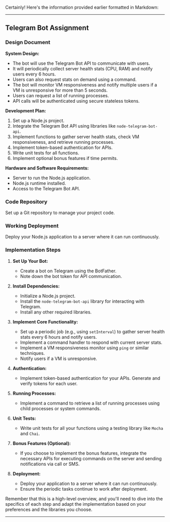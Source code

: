 Certainly! Here's the information provided earlier formatted in Markdown:

---

## Telegram Bot Assignment

### Design Document

**System Design:**
- The bot will use the Telegram Bot API to communicate with users.
- It will periodically collect server health stats (CPU, RAM) and notify users every 6 hours.
- Users can also request stats on demand using a command.
- The bot will monitor VM responsiveness and notify multiple users if a VM is unresponsive for more than 5 seconds.
- Users can request a list of running processes.
- API calls will be authenticated using secure stateless tokens.

**Development Plan:**
1. Set up a Node.js project.
2. Integrate the Telegram Bot API using libraries like `node-telegram-bot-api`.
3. Implement functions to gather server health stats, check VM responsiveness, and retrieve running processes.
4. Implement token-based authentication for APIs.
5. Write unit tests for all functions.
6. Implement optional bonus features if time permits.

**Hardware and Software Requirements:**
- Server to run the Node.js application.
- Node.js runtime installed.
- Access to the Telegram Bot API.

### Code Repository
Set up a Git repository to manage your project code.

### Working Deployment
Deploy your Node.js application to a server where it can run continuously.

### Implementation Steps

1. **Set Up Your Bot:**
   - Create a bot on Telegram using the BotFather.
   - Note down the bot token for API communication.

2. **Install Dependencies:**
   - Initialize a Node.js project.
   - Install the `node-telegram-bot-api` library for interacting with Telegram.
   - Install any other required libraries.

3. **Implement Core Functionality:**
   - Set up a periodic job (e.g., using `setInterval`) to gather server health stats every 6 hours and notify users.
   - Implement a command handler to respond with current server stats.
   - Implement a VM responsiveness monitor using `ping` or similar techniques.
   - Notify users if a VM is unresponsive.

4. **Authentication:**
   - Implement token-based authentication for your APIs. Generate and verify tokens for each user.

5. **Running Processes:**
   - Implement a command to retrieve a list of running processes using child processes or system commands.

6. **Unit Tests:**
   - Write unit tests for all your functions using a testing library like `Mocha` and `Chai`.

7. **Bonus Features (Optional):**
   - If you choose to implement the bonus features, integrate the necessary APIs for executing commands on the server and sending notifications via call or SMS.

8. **Deployment:**
   - Deploy your application to a server where it can run continuously.
   - Ensure the periodic tasks continue to work after deployment.

Remember that this is a high-level overview, and you'll need to dive into the specifics of each step and adapt the implementation based on your preferences and the libraries you choose.

---

